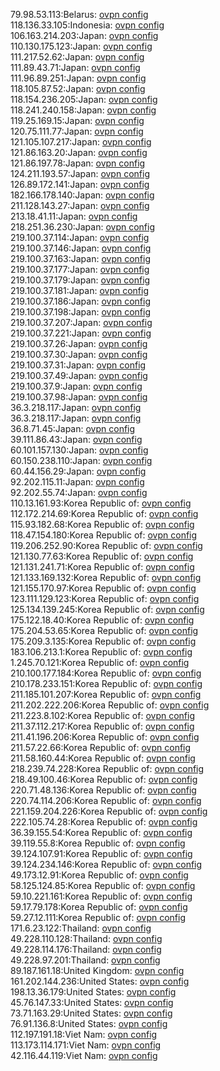79.98.53.113:Belarus: [ovpn config](vpn/79_98_53_113.ovpn)  
118.136.33.105:Indonesia: [ovpn config](vpn/118_136_33_105.ovpn)  
106.163.214.203:Japan: [ovpn config](vpn/106_163_214_203.ovpn)  
110.130.175.123:Japan: [ovpn config](vpn/110_130_175_123.ovpn)  
111.217.52.62:Japan: [ovpn config](vpn/111_217_52_62.ovpn)  
111.89.43.71:Japan: [ovpn config](vpn/111_89_43_71.ovpn)  
111.96.89.251:Japan: [ovpn config](vpn/111_96_89_251.ovpn)  
118.105.87.52:Japan: [ovpn config](vpn/118_105_87_52.ovpn)  
118.154.236.205:Japan: [ovpn config](vpn/118_154_236_205.ovpn)  
118.241.240.158:Japan: [ovpn config](vpn/118_241_240_158.ovpn)  
119.25.169.15:Japan: [ovpn config](vpn/119_25_169_15.ovpn)  
120.75.111.77:Japan: [ovpn config](vpn/120_75_111_77.ovpn)  
121.105.107.217:Japan: [ovpn config](vpn/121_105_107_217.ovpn)  
121.86.163.20:Japan: [ovpn config](vpn/121_86_163_20.ovpn)  
121.86.197.78:Japan: [ovpn config](vpn/121_86_197_78.ovpn)  
124.211.193.57:Japan: [ovpn config](vpn/124_211_193_57.ovpn)  
126.89.172.141:Japan: [ovpn config](vpn/126_89_172_141.ovpn)  
182.166.178.140:Japan: [ovpn config](vpn/182_166_178_140.ovpn)  
211.128.143.27:Japan: [ovpn config](vpn/211_128_143_27.ovpn)  
213.18.41.11:Japan: [ovpn config](vpn/213_18_41_11.ovpn)  
218.251.36.230:Japan: [ovpn config](vpn/218_251_36_230.ovpn)  
219.100.37.114:Japan: [ovpn config](vpn/219_100_37_114.ovpn)  
219.100.37.146:Japan: [ovpn config](vpn/219_100_37_146.ovpn)  
219.100.37.163:Japan: [ovpn config](vpn/219_100_37_163.ovpn)  
219.100.37.177:Japan: [ovpn config](vpn/219_100_37_177.ovpn)  
219.100.37.179:Japan: [ovpn config](vpn/219_100_37_179.ovpn)  
219.100.37.181:Japan: [ovpn config](vpn/219_100_37_181.ovpn)  
219.100.37.186:Japan: [ovpn config](vpn/219_100_37_186.ovpn)  
219.100.37.198:Japan: [ovpn config](vpn/219_100_37_198.ovpn)  
219.100.37.207:Japan: [ovpn config](vpn/219_100_37_207.ovpn)  
219.100.37.221:Japan: [ovpn config](vpn/219_100_37_221.ovpn)  
219.100.37.26:Japan: [ovpn config](vpn/219_100_37_26.ovpn)  
219.100.37.30:Japan: [ovpn config](vpn/219_100_37_30.ovpn)  
219.100.37.31:Japan: [ovpn config](vpn/219_100_37_31.ovpn)  
219.100.37.49:Japan: [ovpn config](vpn/219_100_37_49.ovpn)  
219.100.37.9:Japan: [ovpn config](vpn/219_100_37_9.ovpn)  
219.100.37.98:Japan: [ovpn config](vpn/219_100_37_98.ovpn)  
36.3.218.117:Japan: [ovpn config](vpn/36_3_218_117.ovpn)  
36.3.218.117:Japan: [ovpn config](vpn/36_3_218_117.ovpn)  
36.8.71.45:Japan: [ovpn config](vpn/36_8_71_45.ovpn)  
39.111.86.43:Japan: [ovpn config](vpn/39_111_86_43.ovpn)  
60.101.157.130:Japan: [ovpn config](vpn/60_101_157_130.ovpn)  
60.150.238.110:Japan: [ovpn config](vpn/60_150_238_110.ovpn)  
60.44.156.29:Japan: [ovpn config](vpn/60_44_156_29.ovpn)  
92.202.115.11:Japan: [ovpn config](vpn/92_202_115_11.ovpn)  
92.202.55.74:Japan: [ovpn config](vpn/92_202_55_74.ovpn)  
110.13.161.93:Korea Republic of: [ovpn config](vpn/110_13_161_93.ovpn)  
112.172.214.69:Korea Republic of: [ovpn config](vpn/112_172_214_69.ovpn)  
115.93.182.68:Korea Republic of: [ovpn config](vpn/115_93_182_68.ovpn)  
118.47.154.180:Korea Republic of: [ovpn config](vpn/118_47_154_180.ovpn)  
119.206.252.90:Korea Republic of: [ovpn config](vpn/119_206_252_90.ovpn)  
121.130.77.63:Korea Republic of: [ovpn config](vpn/121_130_77_63.ovpn)  
121.131.241.71:Korea Republic of: [ovpn config](vpn/121_131_241_71.ovpn)  
121.133.169.132:Korea Republic of: [ovpn config](vpn/121_133_169_132.ovpn)  
121.155.170.97:Korea Republic of: [ovpn config](vpn/121_155_170_97.ovpn)  
123.111.129.123:Korea Republic of: [ovpn config](vpn/123_111_129_123.ovpn)  
125.134.139.245:Korea Republic of: [ovpn config](vpn/125_134_139_245.ovpn)  
175.122.18.40:Korea Republic of: [ovpn config](vpn/175_122_18_40.ovpn)  
175.204.53.65:Korea Republic of: [ovpn config](vpn/175_204_53_65.ovpn)  
175.209.3.135:Korea Republic of: [ovpn config](vpn/175_209_3_135.ovpn)  
183.106.213.1:Korea Republic of: [ovpn config](vpn/183_106_213_1.ovpn)  
1.245.70.121:Korea Republic of: [ovpn config](vpn/1_245_70_121.ovpn)  
210.100.177.184:Korea Republic of: [ovpn config](vpn/210_100_177_184.ovpn)  
210.178.233.151:Korea Republic of: [ovpn config](vpn/210_178_233_151.ovpn)  
211.185.101.207:Korea Republic of: [ovpn config](vpn/211_185_101_207.ovpn)  
211.202.222.206:Korea Republic of: [ovpn config](vpn/211_202_222_206.ovpn)  
211.223.8.102:Korea Republic of: [ovpn config](vpn/211_223_8_102.ovpn)  
211.37.112.217:Korea Republic of: [ovpn config](vpn/211_37_112_217.ovpn)  
211.41.196.206:Korea Republic of: [ovpn config](vpn/211_41_196_206.ovpn)  
211.57.22.66:Korea Republic of: [ovpn config](vpn/211_57_22_66.ovpn)  
211.58.160.44:Korea Republic of: [ovpn config](vpn/211_58_160_44.ovpn)  
218.239.74.228:Korea Republic of: [ovpn config](vpn/218_239_74_228.ovpn)  
218.49.100.46:Korea Republic of: [ovpn config](vpn/218_49_100_46.ovpn)  
220.71.48.136:Korea Republic of: [ovpn config](vpn/220_71_48_136.ovpn)  
220.74.114.206:Korea Republic of: [ovpn config](vpn/220_74_114_206.ovpn)  
221.159.204.226:Korea Republic of: [ovpn config](vpn/221_159_204_226.ovpn)  
222.105.74.28:Korea Republic of: [ovpn config](vpn/222_105_74_28.ovpn)  
36.39.155.54:Korea Republic of: [ovpn config](vpn/36_39_155_54.ovpn)  
39.119.55.8:Korea Republic of: [ovpn config](vpn/39_119_55_8.ovpn)  
39.124.107.91:Korea Republic of: [ovpn config](vpn/39_124_107_91.ovpn)  
39.124.234.146:Korea Republic of: [ovpn config](vpn/39_124_234_146.ovpn)  
49.173.12.91:Korea Republic of: [ovpn config](vpn/49_173_12_91.ovpn)  
58.125.124.85:Korea Republic of: [ovpn config](vpn/58_125_124_85.ovpn)  
59.10.221.161:Korea Republic of: [ovpn config](vpn/59_10_221_161.ovpn)  
59.17.79.178:Korea Republic of: [ovpn config](vpn/59_17_79_178.ovpn)  
59.27.12.111:Korea Republic of: [ovpn config](vpn/59_27_12_111.ovpn)  
171.6.23.122:Thailand: [ovpn config](vpn/171_6_23_122.ovpn)  
49.228.110.128:Thailand: [ovpn config](vpn/49_228_110_128.ovpn)  
49.228.114.176:Thailand: [ovpn config](vpn/49_228_114_176.ovpn)  
49.228.97.201:Thailand: [ovpn config](vpn/49_228_97_201.ovpn)  
89.187.161.18:United Kingdom: [ovpn config](vpn/89_187_161_18.ovpn)  
161.202.144.236:United States: [ovpn config](vpn/161_202_144_236.ovpn)  
198.13.36.179:United States: [ovpn config](vpn/198_13_36_179.ovpn)  
45.76.147.33:United States: [ovpn config](vpn/45_76_147_33.ovpn)  
73.71.163.29:United States: [ovpn config](vpn/73_71_163_29.ovpn)  
76.91.136.8:United States: [ovpn config](vpn/76_91_136_8.ovpn)  
112.197.191.18:Viet Nam: [ovpn config](vpn/112_197_191_18.ovpn)  
113.173.114.171:Viet Nam: [ovpn config](vpn/113_173_114_171.ovpn)  
42.116.44.119:Viet Nam: [ovpn config](vpn/42_116_44_119.ovpn)  
